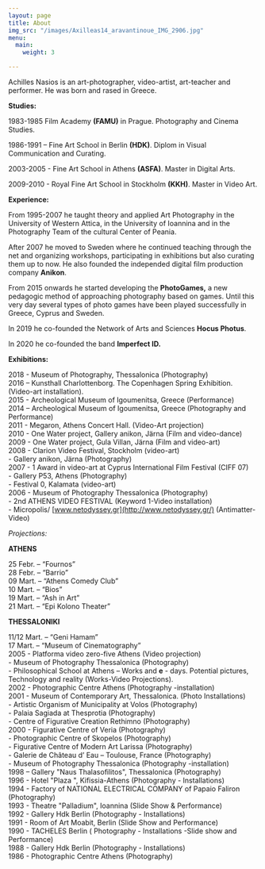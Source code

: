 ```yaml
---
layout: page
title: About
img_src: "/images/Axilleas14_aravantinoue_IMG_2906.jpg"
menu:
  main:
    weight: 3

---
```

Achilles Nasios is an art-photographer, video-artist, art-teacher and performer. He was born and rased in Greece.

**Studies:**

1983-1985 Film Academy **(FAMU)** in Prague. Photography and Cinema Studies.

1986-1991 – Fine Art School in Berlin **(HDK)**. Diplom in Visual Communication and Curating.

2003-2005 - Fine Art School in Athens **(ASFA)**. Master in Digital Arts.

2009-2010 - Royal Fine Art School in Stockholm **(KKH)**. Master in Video Art.

**Experience:**

From 1995-2007 he taught theory and applied Art Photography in the University of Western Attica, in the University of Ioannina and in the Photography Team of the cultural Center of Peania.

After 2007 he moved to Sweden where he continued teaching through the net and organizing workshops, participating in exhibitions but also curating them up to now. He also founded the independed digital film production company **Anikon**.

From 2015 onwards he started developing the **PhotoGames,** a new pedagogic method of approaching photography based on games. Until this very day several types of photo games have been played successfully in Greece, Cyprus and Sweden.

In 2019 he co-founded the Network of Arts and Sciences **Hocus Photus**.

In 2020 he co-founded the band **Imperfect ID.**

**Exhibitions:**

2018 - Museum of Photography, Thessalonica (Photography)  
2016 – Kunsthall Charlottenborg. The Copenhagen Spring Exhibition. (Video-art installation).  
2015 - Archeological Museum of Igoumenitsa, Greece (Performance)  
2014 – Archeological Museum of Igoumenitsa, Greece (Photography and Performance)  
2011 - Megaron, Athens Concert Hall. (Video-Art projection)  
2010 - One Water project, Gallery anikon, Järna (Film and video-dance)  
2009 - One Water project, Gula Villan, Järna (Film and video-art)  
2008 - Clarion Video Festival, Stockholm (video-art)  
\- Gallery anikon, Järna (Photography)  
2007 - 1 Award in video-art at Cyprus International Film Festival (CIFF 07)  
\- Gallery P53, Athens (Photography)  
\- Festival 0, Kalamata (video-art)  
2006 - Museum of Photography Thessalonica (Photography)  
\- 2nd ATHENS VIDEO FESTIVAL (Keyword 1-Video installation)  
\- Micropolis/ [www.netodyssey.gr](http://www.netodyssey.gr/) (Antimatter- Video)

_Projections:_

**ATHENS**

25 Febr. – “Fournos”  
28 Febr. – “Barrio”  
09 Mart. – “Athens Comedy Club”  
10 Mart. – “Bios”  
19 Mart. – “Ash in Art”  
21 Mart. – “Epi Kolono Theater”

**THESSALONIKI**

11/12 Mart. – “Geni Hamam”  
17 Mart. – “Museum of Cinematography”  
2005 - Platforma video zero-five Athens (Video projection)  
\- Museum of Photography Thessalonica (Photography)  
\- Philosophical School at Athens – Works and **e** - days. Potential pictures, Technology and reality (Works-Video Projections).  
2002 - Photographic Centre Athens (Photography -installation)  
2001 - Museum of Contemporary Art, Thessalonica. (Photo Installations)  
\- Artistic Organism of Municipality at Volos (Photography)  
\- Palaia Sagiada at Thesprotia (Photography)  
\- Centre of Figurative Creation Rethimno (Photography)  
2000 - Figurative Centre of Veria (Photography)  
\- Photographic Centre of Skopelos (Photography)  
\- Figurative Centre of Modern Art Larissa (Photography)  
\- Galerie de Château d’ Eau – Toulouse, France (Photography)  
\- Museum of Photography Thessalonica (Photography -installation)  
1998 – Gallery "Naus Thalasofilitos", Thessalonica (Photography)  
1996 - Hotel "Plaza ", Kifissia-Athens (Photography - Installations)  
1994 - Factory of NATIONAL ELECTRICAL COMPANY of Papaio Faliron (Photography)  
1993 - Theatre "Palladium", Ioannina (Slide Show & Performance)  
1992 - Gallery Hdk Berlin (Photography - Installations)  
1991 - Room of Art Moabit, Berlin (Slide Show and Performance)  
1990 - TACHELES Berlin ( Photography - Installations -Slide show and Performance)  
1988 - Gallery Hdk Berlin (Photography - Installations)  
1986 - Photographic Centre Athens (Photography)